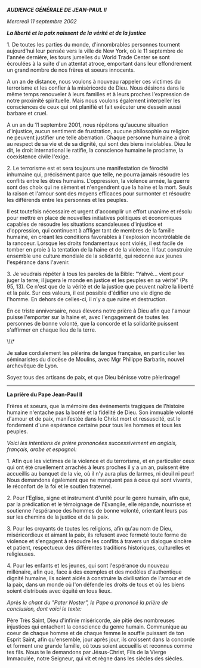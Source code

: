 ***AUDIENCE GÉNÉRALE DE JEAN-PAUL II***

*Mercredi 11 septembre 2002*

***La liberté et la paix naissent de la vérité et de la justice***

1\. De toutes les parties du monde, d'innombrables personnes tournent aujourd'hui leur pensée vers la ville de New York, où le 11 septembre de l'année dernière, les tours jumelles du World Trade Center se sont écroulées à la suite d'un attentat atroce, emportant dans leur effondrement un grand nombre de nos frères et soeurs innocents.

A un an de distance, nous voulons à nouveau rappeler ces victimes du terrorisme et les confier à la miséricorde de Dieu. Nous désirons dans le même temps renouveler à leurs familles et à leurs proches l'expression de notre proximité spirituelle. Mais nous voulons également interpeller les consciences de ceux qui ont planifié et fait exécuter une dessein aussi barbare et cruel.

A un an du 11 septembre 2001, nous répétons qu'aucune situation d'injustice, aucun sentiment de frustration, aucune philosophie ou religion ne peuvent justifier une telle aberration. Chaque personne humaine a droit au respect de sa vie et de sa dignité, qui sont des biens inviolables. Dieu le dit, le droit international le ratifie, la conscience humaine le proclame, la coexistence civile l'exige.

2\. Le terrorisme est et sera toujours une manifestation de férocité inhumaine qui, précisément parce que telle, ne pourra jamais résoudre les conflits entre les êtres humains. L'oppression, la violence armée, la guerre sont des choix qui ne sèment et n'engendrent que la haine et la mort. Seuls la raison et l'amour sont des moyens efficaces pour surmonter et résoudre les différends entre les personnes et les peuples.

Il est toutefois nécessaire et urgent d'accomplir un effort unanime et résolu pour mettre en place de nouvelles initiatives politiques et économiques capables de résoudre les situations scandaleuses d'injustice et d'oppression, qui continuent à affliger tant de membres de la famille humaine, en créant les conditions favorables à l'explosion incontrôlable de la rancoeur. Lorsque les droits fondamentaux sont violés, il est facile de tomber en proie à la tentation de la haine et de la violence. Il faut construire ensemble une culture mondiale de la solidarité, qui redonne aux jeunes l'espérance dans l'avenir.

3\. Je voudrais répéter à tous les paroles de la Bible: "Yahvé... vient pour juger la terre; il jugera le monde en justice et les peuples en sa vérité" (Ps 95, 13). Ce n'est que de la vérité et de la justice que peuvent naître la liberté et la paix. Sur ces valeurs, il est possible d'édifier une vie digne de l'homme. En dehors de celles-ci, il n'y a que ruine et destruction.

En ce triste anniversaire, nous élevons notre prière à Dieu afin que l'amour puisse l'emporter sur la haine et, avec l'engagement de toutes les personnes de bonne volonté, que la concorde et la solidarité puissent s'affirmer en chaque lieu de la terre.

\\*\\*\\*

Je salue cordialement les pèlerins de langue française, en particulier les séminaristes du diocèse de Moulins, avec Mgr Philippe Barbarin, nouvel archevêque de Lyon.

Soyez tous des artisans de paix, et que Dieu bénisse votre pèlerinage!

* * *

**La prière du Pape Jean-Paul II**

Frères et soeurs, que la mémoire des événements tragiques de l'histoire humaine n'entache pas la bonté et la fidélité de Dieu. Son immuable volonté d'amour et de paix, manifestée dans le Christ mort et ressuscité, est le fondement d'une espérance certaine pour tous les hommes et tous les peuples.

*Voici les intentions de prière prononcées successivement en anglais, français, arabe et espagnol:*

1\. Afin que les victimes de la violence et du terrorisme, et en particulier ceux qui ont été cruellement arrachés à leurs proches il y a un an, puissent être accueillis au banquet de la vie, où il n'y aura plus de larmes, ni deuil ni peur! Nous demandons également que ne manquent pas à ceux qui sont vivants, le réconfort de la foi et le soutien fraternel.

2\. Pour l'Eglise, signe et instrument d'unité pour le genre humain, afin que, par la prédication et le témoignage de l'Evangile, elle répande, nourrisse et soutienne l'espérance des hommes de bonne volonté, orientant leurs pas sur les chemins de la justice et de la paix.

3\. Pour les croyants de toutes les religions, afin qu'au nom de Dieu, miséricordieux et aimant la paix, ils refusent avec fermeté toute forme de violence et s'engagent à résoudre les conflits à travers un dialogue sincère et patient, respectueux des différentes traditions historiques, culturelles et religieuses.

4\. Pour les enfants et les jeunes, qui sont l'espérance du nouveau millénaire, afin que, face à des exemples et des modèles d'authentique dignité humaine, ils soient aidés à construire la civilisation de l'amour et de la paix, dans un monde où l'on défende les droits de tous et où les biens soient distribués avec équité en tous lieux.

*Après le chant du "Pater Noster", le Pape a prononcé la prière de conclusion, dont voici le texte:*

Père Très Saint, Dieu d'infinie miséricorde, aie pitié des nombreuses injustices qui entachent la conscience du genre humain. Communique au coeur de chaque homme et de chaque femme le souffle puissant de ton Esprit Saint, afin qu'ensemble, jour après jour, ils croissent dans la concorde et forment une grande famille, où tous soient accueillis et reconnus comme tes fils. Nous te le demandons par Jésus-Christ, Fils de la Vierge Immaculée, notre Seigneur, qui vit et règne dans les siècles des siècles.